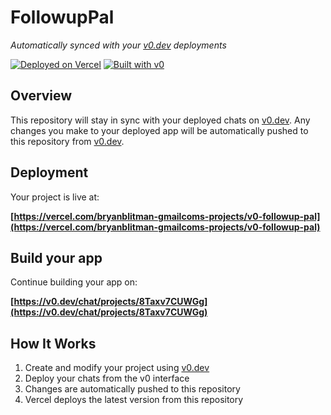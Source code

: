 # FollowupPal

*Automatically synced with your [v0.dev](https://v0.dev) deployments*

[![Deployed on Vercel](https://img.shields.io/badge/Deployed%20on-Vercel-black?style=for-the-badge&logo=vercel)](https://vercel.com/bryanblitman-gmailcoms-projects/v0-followup-pal)
[![Built with v0](https://img.shields.io/badge/Built%20with-v0.dev-black?style=for-the-badge)](https://v0.dev/chat/projects/8Taxv7CUWGg)

## Overview

This repository will stay in sync with your deployed chats on [v0.dev](https://v0.dev).
Any changes you make to your deployed app will be automatically pushed to this repository from [v0.dev](https://v0.dev).

## Deployment

Your project is live at:

**[https://vercel.com/bryanblitman-gmailcoms-projects/v0-followup-pal](https://vercel.com/bryanblitman-gmailcoms-projects/v0-followup-pal)**

## Build your app

Continue building your app on:

**[https://v0.dev/chat/projects/8Taxv7CUWGg](https://v0.dev/chat/projects/8Taxv7CUWGg)**

## How It Works

1. Create and modify your project using [v0.dev](https://v0.dev)
2. Deploy your chats from the v0 interface
3. Changes are automatically pushed to this repository
4. Vercel deploys the latest version from this repository